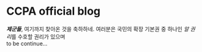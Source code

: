 # CCPA official blog
***제군들***, 여기까지 찾아온 것을 축하하네. 여러분은 국민의 확장 기본권 중 하나인 *알 권리*를 수호할 권리가 있으며  
to be continue...
